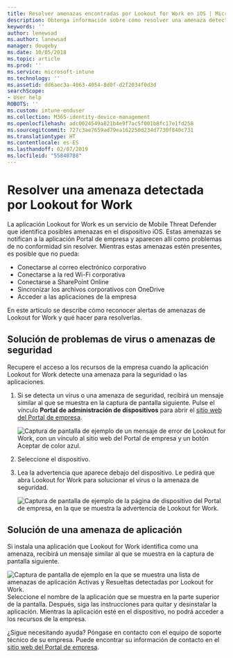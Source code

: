 ```yaml
---
title: Resolver amenazas encontradas por Lookout for Work en iOS | Microsoft Docs
description: Obtenga información sobre cómo resolver una amenaza detectada en el dispositivo iOS mediante la aplicación Lookout for Work.
keywords: ''
author: lenewsad
ms.author: lanewsad
manager: dougeby
ms.date: 10/05/2018
ms.topic: article
ms.prod: ''
ms.service: microsoft-intune
ms.technology: ''
ms.assetid: dd6aec3a-4063-4054-8d0f-d2f2034f0d3d
searchScope:
- User help
ROBOTS: ''
ms.custom: intune-enduser
ms.collection: M365-identity-device-management
ms.openlocfilehash: adc0024549a821b4e9f7ac5f001b8fc17e1fd258
ms.sourcegitcommit: 727c3ae7659ad79ea162250d234d7730f840c731
ms.translationtype: HT
ms.contentlocale: es-ES
ms.lasthandoff: 02/07/2019
ms.locfileid: "55848788"
---
```

# <a name="resolve-a-threat-found-by-lookout-for-work"></a>Resolver una amenaza detectada por Lookout for Work  

La aplicación Lookout for Work es un servicio de Mobile Threat Defender que identifica posibles amenazas en el dispositivo iOS. Estas amenazas se notifican a la aplicación Portal de empresa y aparecen allí como problemas de no conformidad sin resolver. Mientras estas amenazas estén presentes, es posible que no pueda:

* Conectarse al correo electrónico corporativo
* Conectarse a la red Wi-Fi corporativa
* Conectarse a SharePoint Online
* Sincronizar los archivos corporativos con OneDrive
* Acceder a las aplicaciones de la empresa

En este artículo se describe cómo reconocer alertas de amenazas de Lookout for Work y qué hacer para resolverlas. 

## <a name="troubleshoot-virus-or-security-threat"></a>Solución de problemas de virus o amenazas de seguridad  
Recupere el acceso a los recursos de la empresa cuando la aplicación Lookout for Work detecte una amenaza para la seguridad o las aplicaciones.  

1. Si se detecta un virus o una amenaza de seguridad, recibirá un mensaje similar al que se muestra en la captura de pantalla siguiente. Pulse el vínculo **Portal de administración de dispositivos** para abrir el [sitio web del Portal de empresa](https://portal.manage.microsoft.com/devices).  

    ![Captura de pantalla de ejemplo de un mensaje de error de Lookout for Work, con un vínculo al sitio web del Portal de empresa y un botón Aceptar de color azul.](./media/mtd-go-to-device-management-portal-android.png)  

2. Seleccione el dispositivo.  
3. Lea la advertencia que aparece debajo del dispositivo. Le pedirá que abra Lookout for Work para solucionar el virus o la amenaza de seguridad.     

    ![Captura de pantalla de ejemplo de la página de dispositivo del Portal de empresa, en la que se muestra la advertencia de Lookout for Work.](./media/CP-lookout-virus-banner-1808.png)  

## <a name="troubleshoot-an-app-threat"></a>Solución de una amenaza de aplicación   
Si instala una aplicación que Lookout for Work identifica como una amenaza, recibirá un mensaje similar al que se muestra en la captura de pantalla siguiente.  

![Captura de pantalla de ejemplo en la que se muestra una lista de amenazas de aplicación Activas y Resueltas detectadas por Lookout for Work.](./media/ios-lfw-threat-example.png)    
Seleccione el nombre de la aplicación que se muestra en la parte superior de la pantalla. Después, siga las instrucciones para quitar y desinstalar la aplicación. Mientras la aplicación esté en el dispositivo, no podrá acceder a los recursos de la empresa.    

¿Sigue necesitando ayuda? Póngase en contacto con el equipo de soporte técnico de su empresa. Puede encontrar su información de contacto en el [sitio web del Portal de empresa](https://go.microsoft.com/fwlink/?linkid=2010980).    

